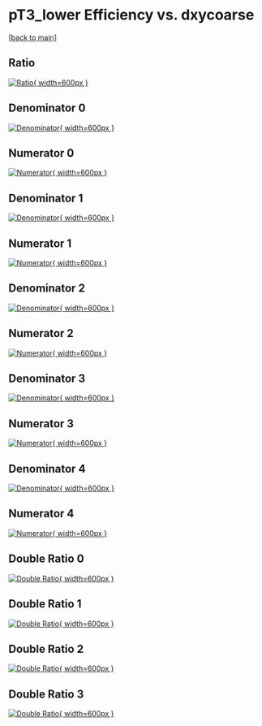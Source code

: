 # pT3_lower Efficiency vs. dxycoarse

[[back to main](./)]



## Ratio

[![Ratio](../mtv/var/pT3_lower_xtr_211_-1_eff_dxycoarse.png){ width=600px }](../mtv/var/pT3_lower_xtr_211_-1_eff_dxycoarse.pdf)

## Denominator 0

[![Denominator](../mtv/den/pT3_lower_xtr_211_-1_eff_dxycoarse_den0.png){ width=600px }](../mtv/den/pT3_lower_xtr_211_-1_eff_dxycoarse_den0.pdf)

## Numerator 0

[![Numerator](../mtv/num/pT3_lower_xtr_211_-1_eff_dxycoarse_num0.png){ width=600px }](../mtv/num/pT3_lower_xtr_211_-1_eff_dxycoarse_num0.pdf)

## Denominator 1

[![Denominator](../mtv/den/pT3_lower_xtr_211_-1_eff_dxycoarse_den1.png){ width=600px }](../mtv/den/pT3_lower_xtr_211_-1_eff_dxycoarse_den1.pdf)

## Numerator 1

[![Numerator](../mtv/num/pT3_lower_xtr_211_-1_eff_dxycoarse_num1.png){ width=600px }](../mtv/num/pT3_lower_xtr_211_-1_eff_dxycoarse_num1.pdf)

## Denominator 2

[![Denominator](../mtv/den/pT3_lower_xtr_211_-1_eff_dxycoarse_den2.png){ width=600px }](../mtv/den/pT3_lower_xtr_211_-1_eff_dxycoarse_den2.pdf)

## Numerator 2

[![Numerator](../mtv/num/pT3_lower_xtr_211_-1_eff_dxycoarse_num2.png){ width=600px }](../mtv/num/pT3_lower_xtr_211_-1_eff_dxycoarse_num2.pdf)

## Denominator 3

[![Denominator](../mtv/den/pT3_lower_xtr_211_-1_eff_dxycoarse_den3.png){ width=600px }](../mtv/den/pT3_lower_xtr_211_-1_eff_dxycoarse_den3.pdf)

## Numerator 3

[![Numerator](../mtv/num/pT3_lower_xtr_211_-1_eff_dxycoarse_num3.png){ width=600px }](../mtv/num/pT3_lower_xtr_211_-1_eff_dxycoarse_num3.pdf)

## Denominator 4

[![Denominator](../mtv/den/pT3_lower_xtr_211_-1_eff_dxycoarse_den4.png){ width=600px }](../mtv/den/pT3_lower_xtr_211_-1_eff_dxycoarse_den4.pdf)

## Numerator 4

[![Numerator](../mtv/num/pT3_lower_xtr_211_-1_eff_dxycoarse_num4.png){ width=600px }](../mtv/num/pT3_lower_xtr_211_-1_eff_dxycoarse_num4.pdf)

## Double Ratio 0

[![Double Ratio](../mtv/ratio/pT3_lower_xtr_211_-1_eff_dxycoarse_ratio0.png){ width=600px }](../mtv/ratio/pT3_lower_xtr_211_-1_eff_dxycoarse_ratio0.pdf)

## Double Ratio 1

[![Double Ratio](../mtv/ratio/pT3_lower_xtr_211_-1_eff_dxycoarse_ratio1.png){ width=600px }](../mtv/ratio/pT3_lower_xtr_211_-1_eff_dxycoarse_ratio1.pdf)

## Double Ratio 2

[![Double Ratio](../mtv/ratio/pT3_lower_xtr_211_-1_eff_dxycoarse_ratio2.png){ width=600px }](../mtv/ratio/pT3_lower_xtr_211_-1_eff_dxycoarse_ratio2.pdf)

## Double Ratio 3

[![Double Ratio](../mtv/ratio/pT3_lower_xtr_211_-1_eff_dxycoarse_ratio3.png){ width=600px }](../mtv/ratio/pT3_lower_xtr_211_-1_eff_dxycoarse_ratio3.pdf)

